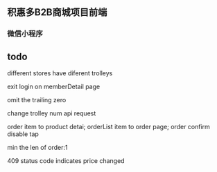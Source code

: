 ## 积惠多B2B商城项目前端

### 微信小程序

## todo

different stores have diferent trolleys

exit login on memberDetail page

omit the trailing zero

change trolley num api request

order item to product detai; orderList item to order page; order confirm disable tap

min the len of order:1

409 status code indicates price changed